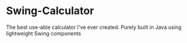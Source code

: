 # Swing-Calculator
The best use-able calculator I've ever created. Purely built in Java using lightweight Swing components
